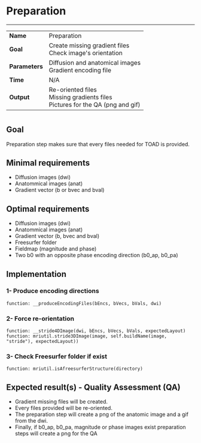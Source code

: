 # Preparation
---

|                |                                                       |
|----------------|-------------------------------------------------------|
|**Name**        | Preparation                                           |
|**Goal**        | Create missing gradient files <br> Check image's orientation|
|**Parameters**  | Diffusion and anatomical images <br> Gradient encoding file|
|**Time**        | N/A                                                   |
|**Output**      | Re-oriented files <br> Missing gradients files <br> Pictures for the QA (png and gif)|

#

## Goal

Preparation step makes sure that every files needed for TOAD is provided.

## Minimal requirements


- Diffusion images (dwi)
- Anatommical images (anat)
- Gradient vector (b or bvec and bval)

## Optimal requirements

- Diffusion images (dwi)
- Anatommical images (anat)
- Gradient vector (b, bvec and bval)
- Freesurfer folder
- Fieldmap (magnitude and phase) 
- Two b0 with an opposite phase encoding direction (b0_ap, b0_pa)

## Implementation

### 1- Produce encoding directions

```{.python}
function: __produceEncodingFiles(bEncs, bVecs, bVals, dwi)
```

### 2- Force re-orientation

```{.python}
function: __stride4DImage(dwi, bEncs, bVecs, bVals, expectedLayout)
function: mriutil.stride3DImage(image, self.buildName(image, "stride"), expectedLayout))
```

### 3- Check Freesurfer folder if exist

```{.python}
function: mriutil.isAfreesurferStructure(directory)
```

## Expected result(s) - Quality Assessment (QA)

- Gradient missing files will be created.<br>
- Every files provided will be re-oriented.<br>
- The preparation step will create a png of the anatomic image and a gif from the dwi.<br>
- Finally, if b0_ap, b0_pa, magnitude or phase images exist preparation steps will create a png for the QA
